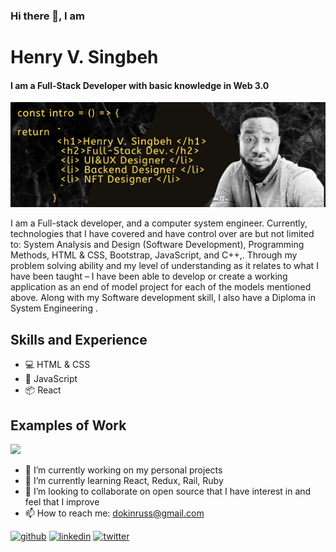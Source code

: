 

### Hi there 👋, I am
#   Henry V. Singbeh
#### I am a Full-Stack Developer with basic knowledge in Web 3.0
![I am a Full-Stack Developer with basic knowledge in Web 3.0](/images/Henry%20V.%20SINGBEH%20(2).png)

I am a Full-stack developer, and a computer system engineer. Currently, technologies that I have covered and have control over are but not limited to: System Analysis and Design (Software Development), Programming Methods, HTML & CSS, Bootstrap, JavaScript, and C++,. Through my problem solving ability and my level of understanding as it relates to what I have been taught – I have been able to develop or create a working application as an end of model project for each of the models mentioned above. Along with my Software development skill, I also have a Diploma in System Engineering . 

## Skills and Experience
+ :computer: HTML & CSS
+ :beginner: JavaScript
+ :package: React

## Examples of Work

[<img src="images/20220614_130242.gif" width="200"/>](https://henrycode460.github.io/html_Capstone_Project/) 


- 🔭 I’m currently working on my personal projects 
- 🌱 I’m currently learning React, Redux, Rail, Ruby 
- 👯 I’m looking to collaborate on open source that I have interest in and feel that I improve 
- 📫 How to reach me: dokinruss@gmail.com 


[<img src='https://cdn.jsdelivr.net/npm/simple-icons@3.0.1/icons/github.svg' alt='github' height='40'>](https://github.com/henrycode460)  [<img src='https://cdn.jsdelivr.net/npm/simple-icons@3.0.1/icons/linkedin.svg' alt='linkedin' height='40'>](https://www.linkedin.com/in/https://www.linkedin.com/in/henry-varflay-singbeh-75707b229//)  [<img src='https://cdn.jsdelivr.net/npm/simple-icons@3.0.1/icons/twitter.svg' alt='twitter' height='40'>](https://twitter.com/https://twitter.com/460code)  



